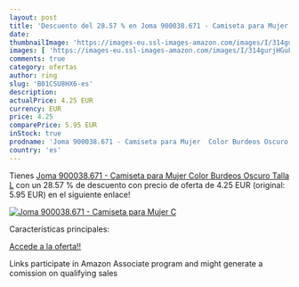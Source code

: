 ```yaml
---
layout: post
title: 'Descuento del 28.57 % en Joma 900038.671 - Camiseta para Mujer  C'
date: 
thumbnailImage: 'https://images-eu.ssl-images-amazon.com/images/I/314gurjHGuL._SL200_.jpg'
images: [ 'https://images-eu.ssl-images-amazon.com/images/I/314gurjHGuL._SL200_.jpg' ]
comments: true
category: ofertas
author: ring
slug: 'B01CSU8HX6-es'
description:
actualPrice: 4.25 EUR
currency: EUR
price: 4.25
comparePrice: 5.95 EUR
inStock: true
prodname: 'Joma 900038.671 - Camiseta para Mujer  Color Burdeos Oscuro  Talla L'
country: 'es'
---
```


Tienes [Joma 900038.671 - Camiseta para Mujer  Color Burdeos Oscuro  Talla L](https://www.amazon.es/dp/B01CSU8HX6/?tag=tolees-21) con un 28.57 % de descuento con precio de oferta de 4.25 EUR (original: 5.95 EUR) en el siguiente enlace!

[![Joma 900038.671 - Camiseta para Mujer  C](https://images-eu.ssl-images-amazon.com/images/I/314gurjHGuL._SL200_.jpg)](https://www.amazon.es/dp/B01CSU8HX6/?tag=tolees-21)

Características principales:


[Accede a la oferta!!](https://www.amazon.es/dp/B01CSU8HX6/?tag=tolees-21)

Links participate in Amazon Associate program and might generate a comission on qualifying sales


